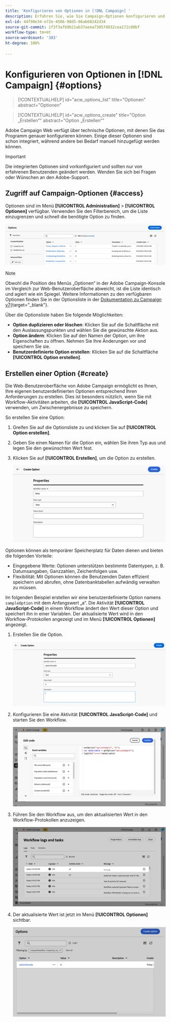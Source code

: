 ```yaml
---
title: 'Konfigurieren von Optionen in [!DNL Campaign] '
description: Erfahren Sie, wie Sie Campaign-Optionen konfigurieren und Ihre eigenen benutzerdefinierten Optionen erstellen.
exl-id: 44f90e34-e72e-4506-90d5-06ab68242d34
source-git-commit: 1f3f3afb9b21ab37aeea73057d832cea172c00bf
workflow-type: tm+mt
source-wordcount: '383'
ht-degree: 100%

---
```


# Konfigurieren von Optionen in [!DNL Campaign] {#options}

>[!CONTEXTUALHELP]
>id="acw_options_list"
>title="Optionen"
>abstract="Optionen"

>[!CONTEXTUALHELP]
>id="acw_options_create"
>title="Option „Erstellen“"
>abstract="Option „Erstellen“"

Adobe Campaign Web verfügt über technische Optionen, mit denen Sie das Programm genauer konfigurieren können. Einige dieser Optionen sind schon integriert, während andere bei Bedarf manuell hinzugefügt werden können.

>[!IMPORTANT]
>
>Die integrierten Optionen sind vorkonfiguriert und sollten nur von erfahrenen Benutzenden geändert werden. Wenden Sie sich bei Fragen oder Wünschen an den Adobe-Support.

## Zugriff auf Campaign-Optionen {#access}

Optionen sind im Menü **[!UICONTROL Administration]** > **[!UICONTROL Optionen]** verfügbar. Verwenden Sie den Filterbereich, um die Liste einzugrenzen und schnell die benötigte Option zu finden.

![](assets/options-list.png)

>[!NOTE]
>
>Obwohl die Position des Menüs „Optionen“ in der Adobe Campaign-Konsole im Vergleich zur Web-Benutzeroberfläche abweicht, ist die Liste identisch und agiert wie ein Spiegel. Weitere Informationen zu den verfügbaren Optionen finden Sie in der Optionsliste in der [Dokumentation zu Campaign v7](https://experienceleague.adobe.com/de/docs/campaign-classic/using/installing-campaign-classic/appendices/configuring-campaign-options){target="_blank"}.

Über die Optionsliste haben Sie folgende Möglichkeiten:

* **Option duplizieren oder löschen**: Klicken Sie auf die Schaltfläche mit den Auslassungspunkten und wählen Sie die gewünschte Aktion aus.
* **Option ändern**: Klicken Sie auf den Namen der Option, um ihre Eigenschaften zu öffnen. Nehmen Sie Ihre Änderungen vor und speichern Sie sie.
* **Benutzerdefinierte Option erstellen**: Klicken Sie auf die Schaltfläche **[!UICONTROL Option erstellen]**.

## Erstellen einer Option {#create}

Die Web-Benutzeroberfläche von Adobe Campaign ermöglicht es Ihnen, Ihre eigenen benutzerdefinierten Optionen entsprechend Ihren Anforderungen zu erstellen. Dies ist besonders nützlich, wenn Sie mit Workflow-Aktivitäten arbeiten, die **[!UICONTROL JavaScript-Code]** verwenden, um Zwischenergebnisse zu speichern.

So erstellen Sie eine Option:

1. Greifen Sie auf die Optionsliste zu und klicken Sie auf **[!UICONTROL Option erstellen]**.
1. Geben Sie einen Namen für die Option ein, wählen Sie ihren Typ aus und legen Sie den gewünschten Wert fest.
1. Klicken Sie auf **[!UICONTROL Erstellen]**, um die Option zu erstellen. 

   ![](assets/options-create.png)

Optionen können als temporärer Speicherplatz für Daten dienen und bieten die folgenden Vorteile:

* Eingegebene Werte: Optionen unterstützen bestimmte Datentypen, z. B. Datumsangaben, Ganzzahlen, Zeichenfolgen usw.
* Flexibilität: Mit Optionen können die Benutzenden Daten effizient speichern und abrufen, ohne Datenbanktabellen aufwändig verwalten zu müssen.

Im folgenden Beispiel erstellen wir eine benutzerdefinierte Option namens `sampleOption` mit dem Anfangswert „a“. Die Aktivität **[!UICONTROL JavaScript-Code]** in einem Workflow ändert den Wert dieser Option und speichert ihn in einer Variablen. Der aktualisierte Wert wird in den Workflow-Protokollen angezeigt und im Menü **[!UICONTROL Optionen]** angezeigt.

1. Erstellen Sie die Option.

   ![](assets/options-sample-create.png)

1. Konfigurieren Sie eine Aktivität **[!UICONTROL JavaScript-Code]** und starten Sie den Workflow.

   ![](assets/options-sample-javascript.png)

1. Führen Sie den Workflow aus, um den aktualisierten Wert in den Workflow-Protokollen anzuzeigen.

   ![](assets/options-sample-logs.png)

1. Der aktualisierte Wert ist jetzt im Menü **[!UICONTROL Optionen]** sichtbar.

   ![](assets/options-sample-updated.png)
